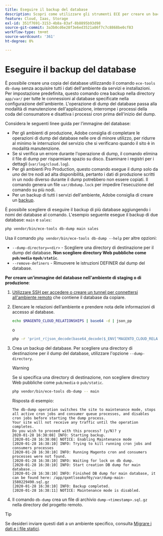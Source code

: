 ```yaml
---
title: Eseguire il backup del database
description: Scopri come utilizzare gli strumenti ECE per creare un backup del database per un progetto di infrastruttura cloud di Adobe Commerce.
feature: Cloud, Iaas, Storage
exl-id: 351f7691-3153-4b8a-83af-8b8895b93d98
source-git-commit: 3a3b0cd6e28f3e6ed3521a86f7c7c8868be0cf83
workflow-type: tm+mt
source-wordcount: '361'
ht-degree: 0%

---
```


# Eseguire il backup del database

È possibile creare una copia del database utilizzando il comando `ece-tools db-dump` senza acquisire tutti i dati dell&#39;ambiente da servizi e installazioni. Per impostazione predefinita, questo comando crea backup nella directory `app/var/` per tutte le connessioni al database specificate nella configurazione dell&#39;ambiente. L&#39;operazione di dump del database passa alla modalità di manutenzione dell&#39;applicazione, interrompe i processi della coda del consumatore e disattiva i processi cron prima dell&#39;inizio del dump.

Considera le seguenti linee guida per l’immagine del database:

- Per gli ambienti di produzione, Adobe consiglia di completare le operazioni di dump del database nelle ore di minore utilizzo, per ridurre al minimo le interruzioni del servizio che si verificano quando il sito è in modalità manutenzione.
- Se si verifica un errore durante l&#39;operazione di dump, il comando elimina il file di dump per risparmiare spazio su disco. Esaminare i registri per i dettagli (`var/log/cloud.log`).
- Per gli ambienti Pro Production, questo comando esegue il dump solo da _uno_ dei tre nodi ad alta disponibilità, pertanto i dati di produzione scritti in un nodo diverso durante il dump potrebbero non essere copiati. Il comando genera un file `var/dbdump.lock` per impedire l&#39;esecuzione del comando su più nodi.
- Per un backup di tutti i servizi dell&#39;ambiente, Adobe consiglia di creare un [backup](snapshots.md).

È possibile scegliere di eseguire il backup di più database aggiungendo i nomi dei database al comando. L&#39;esempio seguente esegue il backup di due database: `main` e `sales`:

```bash
php vendor/bin/ece-tools db-dump main sales
```

Usa il comando `php vendor/bin/ece-tools db-dump --help` per altre opzioni:

- `--dump-directory=<dir>` - Scegliere una directory di destinazione per il dump del database. **Non scegliere directory Web pubbliche come `pub/media` o`pub/static`**.
- `--remove-definers` - Rimuovere le istruzioni DEFINER dal dump del database.

**Per creare un&#39;immagine del database nell&#39;ambiente di staging o di produzione**:

1. [Utilizzare SSH per accedere o creare un tunnel per connettersi all&#39;ambiente remoto](../development/secure-connections.md) che contiene il database da copiare.

1. Elencare le relazioni dell’ambiente e prendere nota delle informazioni di accesso al database.

   ```bash
   echo $MAGENTO_CLOUD_RELATIONSHIPS | base64 -d | json_pp
   ```

   o

   ```bash
   php -r 'print_r(json_decode(base64_decode($_ENV["MAGENTO_CLOUD_RELATIONSHIPS"]))->database);'
   ```

1. Crea un backup del database. Per scegliere una directory di destinazione per il dump del database, utilizzare l&#39;opzione `--dump-directory`.

   >[!WARNING]
   >
   >Se si specifica una directory di destinazione, non scegliere directory Web pubbliche come `pub/media` o `pub/static`.

   ```bash
   php vendor/bin/ece-tools db-dump -- main
   ```

   Risposta di esempio:

   ```
   The db-dump operation switches the site to maintenance mode, stops all active cron jobs and consumer queue processes, and disables cron jobs before starting the dump process.
   Your site will not receive any traffic until the operation completes.
   Do you wish to proceed with this process? (y/N)? y
   2020-01-28 16:38:08] INFO: Starting backup.
   [2020-01-28 16:38:08] NOTICE: Enabling Maintenance mode
   [2020-01-28 16:38:10] INFO: Trying to kill running cron jobs and consumers processes
   [2020-01-28 16:38:10] INFO: Running Magento cron and consumers processes were not found.
   [2020-01-28 16:38:10] INFO: Waiting for lock on db dump.
   [2020-01-28 16:38:10] INFO: Start creation DB dump for main database...
   [2020-01-28 16:38:10] INFO: Finished DB dump for main database, it can be found here: /app/qxmtlseakof6y/var/dump-main-1580229490.sql.gz
   [2020-01-28 16:38:10] INFO: Backup completed.
   [2020-01-28 16:38:11] NOTICE: Maintenance mode is disabled.
   ```

1. Il comando `db-dump` crea un file di archivio `dump-<timestamp>.sql.gz` nella directory del progetto remoto.

>[!TIP]
>
>Se desideri inviare questi dati a un ambiente specifico, consulta [Migrare i dati e i file statici](../deploy/staging-production.md#migrate-static-files).
